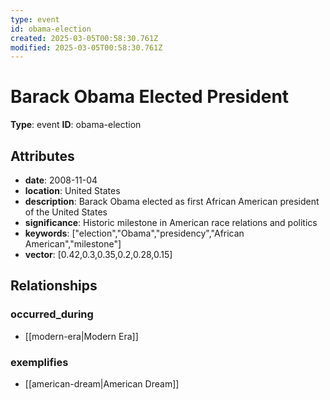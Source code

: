 ```yaml
---
type: event
id: obama-election
created: 2025-03-05T00:58:30.761Z
modified: 2025-03-05T00:58:30.761Z
---
```


# Barack Obama Elected President

**Type**: event
**ID**: obama-election

## Attributes

- **date**: 2008-11-04
- **location**: United States
- **description**: Barack Obama elected as first African American president of the United States
- **significance**: Historic milestone in American race relations and politics
- **keywords**: ["election","Obama","presidency","African American","milestone"]
- **vector**: [0.42,0.3,0.35,0.2,0.28,0.15]

## Relationships

### occurred_during

- [[modern-era|Modern Era]]

### exemplifies

- [[american-dream|American Dream]]

